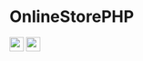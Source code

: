 # OnlineStorePHP
<p>
  <img src="https://img.shields.io/badge/PHP-777BB4?style=for-the-badge&logo=php&logoColor=white" height="25"> 
  <img src="https://img.shields.io/badge/CSS3-1572B6?style=for-the-badge&logo=css3&logoColor=white" 
  height="25"> 
</p>

<!--<code>http://ericsalvador.rf.gd/</code>-->
